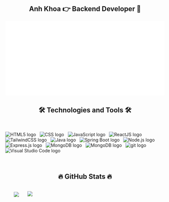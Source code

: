 <!-- khoatiendao -->
<h2 align="center"> Anh Khoa 👉 Backend Developer 💪 </h2>
<a href="#" target="_blank">
    <img src="svg/khoatiendao.svg" width="1200" alt="khoatiendao" />
</a>

<!-- Skill -->
<h2 align="center">🛠 Technologies and Tools 🛠</h2>
<br>

<span><img src="https://img.shields.io/badge/HTML5-282C34?logo=html5&logoColor=E34F26" alt="HTML5 logo" title="HTML5" height="50" width="80" /></span>
&nbsp;
<span><img src="https://img.shields.io/badge/CSS-282C34?logo=css3&logoColor=1572B6" alt="CSS logo" title="CSS" height="50" width="30" /></span>
&nbsp;
<span><img src="https://img.shields.io/badge/JavaScript-282C34?logo=javascript&logoColor=F7DF1E" alt="JavaScript logo" title="JavaScript" height="50" width="100" /></span>
&nbsp;
<span><img src="https://img.shields.io/badge/ReactJS-282C34?logo=react&logoColor=61DAFB" alt="ReactJS logo" title="ReactJS" height="50" width="90" /></span>
&nbsp;
<span><img src="https://img.shields.io/badge/Tailwind%20CSS-282C34?logo=tailwind-css&logoColor=38B2AC" alt="TailwindCSS logo" title="TailwindCSS" height="50" width="120" /></span>
&nbsp;
<span><img src="https://img.shields.io/badge/Java-282C34?logo=coffeescript&logoColor=FFFFFF" alt="Java logo" title="Java" height="50" width="80" /></span>
&nbsp;
<span><img src="https://img.shields.io/badge/Springboot-282C34?logo=springboot&logoColor=6DB33F" alt="Spring Boot logo" title="Spring Boot" height="50" width="110" /></span>
&nbsp;
<span><img src="https://img.shields.io/badge/Node.js-282C34?logo=node.js&logoColor=00F200" alt="Node.js logo" title="Node.js" height="50" width="100" /></span>
&nbsp;
<span><img src="https://img.shields.io/badge/Express-282C34?logo=express&logoColor=FFFFFF" alt="Express.js logo" title="Express.js" height="50" width="100" /></span>
&nbsp;
<span><img src="https://img.shields.io/badge/MongoDB-282C34?logo=mongodb&logoColor=47A248" alt="MongoDB logo" title="MongoDB" height="50" width="110" /></span>
&nbsp;
<span><img src="https://img.shields.io/badge/Postgresql-282C34?logo=postgresql&logoColor=4169E1" alt="MongoDB logo" title="MongoDB" height="50" width="110" /></span>
&nbsp;
<span><img src="https://img.shields.io/badge/git-282C34?logo=git&logoColor=F05032" alt="git logo" title="git" height="50" width="60" /></span>
&nbsp;
<span><img src="https://img.shields.io/badge/VS%20Code-282C34?logo=visual-studio-code&logoColor=007ACC" alt="Visual Studio Code logo" title="Visual Studio Code" height="50" width="70" /></span>
&nbsp;

<br>
<h2 align="center">🔥 GitHub Stats 🔥</h2>

<br>
<div align=center>
  <a href="#" title="khoatiendao">
    <img width="315" align="center" src="https://github-readme-stats.vercel.app/api/top-langs/?username=khoatiendao&hide=c%23,powershell,Mathematica,Ruby,Objective-C,Objective-C%2b%2b,Cuda&title_color=61dafb&text_color=ffffff&icon_color=61dafb&bg_color=20232a&langs_count=8&layout=compact&border_color=61dafb&hide_border=true&theme=transparent" />
  </a>
  <a href="#" title="khoatiendao">
    <img align="right" width="434" src="https://github-readme-stats.vercel.app/api?username=khoatiendao&show_icons=true&theme=react&border_color=61dafb&hide_border=true" />
  </a>
</div>
